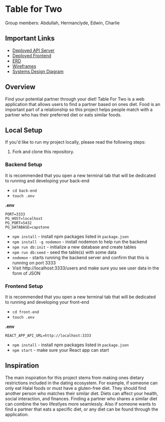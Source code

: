 # Table for Two  

Group members: Abdullah, Hermanclyde, Edwin, Charlie  

## Important Links

- [Deployed API Server](https://table-for-two-fspp.onrender.com/)
- [Deployed Frontend](https://table-for-two-fspp.netlify.app/)
- [ERD](https://miro.com/welcomeonboard/YnVXSnZvTlhwb2F3QTBraUpRNk5yY3c4NE80ejV1Tkk0aEd4QklTWmpwUGdxYWViQ0VjZWdRcDl2V2I3azRLU3wzNDU4NzY0NTE2MDUxNjI4OTA0fDI=?share_link_id=967288889386)
- [Wireframes](https://drive.google.com/drive/folders/11DC6EPNxv3BIedICKvRV54irdkBUtvnw?usp=sharing)
- [Systems Design Diagram](https://miro.com/welcomeonboard/NTNEMWFlUWkwem5JN1g3Q1FGdFpNam9lajQwelFmM1FvaWFuMzYzOTFDMFNUZVBJS0FjaE45UmhKSUY0b3k4Z3wzNDU4NzY0NTE2MDUxNjI4OTA0fDI=?share_link_id=836752356988)

## Overview
Find your potential partner through your diet! Table For Two is a web application that allows users to find a partner based on ones diet. Food is an important part of a relationship so this project helps people match with a partner who has their preferred diet or eats similar foods.

## Local Setup

If you'd like to run my project locally, please read the following steps:

1. Fork and clone this repository.

### Backend Setup

It is recommended that you open a new terminal tab that will be dedicated to running and developing your back-end

- `cd back-end`
- `touch .env`

**.env**

```
PORT=3333
PG_HOST=localhost
PG_PORT=5432
PG_DATABASE=capstone
```

- `npm install` - install npm packages listed in `package.json`
- `npm install -g nodemon` - install nodemon to help run the backend
- `npm run db:init` - initialize a new database and create tables
- `npm run db:seed` - seed the table(s) with some data
- `nodemon` - starts running the backend server and confirm that this is running on port 3333
- Visit http://localhost:3333/users and make sure you see user data in the form of JSON 

### Frontend Setup

It is recommended that you open a new terminal tab that will be dedicated to running and developing your front-end

- `cd front-end`
- `touch .env`

**.env**

```
REACT_APP_API_URL=http://localhost:3333
```

- `npm install` - install npm packages listed in `package.json`
- `npm start` - make sure your React app can start

## Inspiration
The main inspiration for this project stems from making ones dietary restrictions included in the dating ecosystem. For example, if someone can only eat Halal foods or must have a gluten-free diet. They should find another person who matches their similar diet. Diets can affect your health, social interaction, and finances. Finding a partner who shares a similar diet can combine the two lifestlyes more seamlessly. Also if someone wants to find a partner that eats a specific diet, or any diet can be found through the application.




